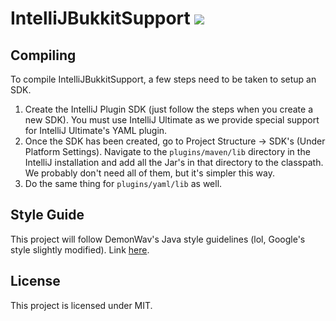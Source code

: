IntelliJBukkitSupport <a href="https://tc.demonwav.com/viewType.html?buildTypeId=IntelliJBukkitSupport_Build&guest=1"><img src="https://tc.demonwav.com/app/rest/builds/buildType(id:IntelliJBukkitSupport_Build)/statusIcon"/></a>
=====================

Compiling
---------

To compile IntelliJBukkitSupport, a few steps need to be taken to setup an SDK.

1. Create the IntelliJ Plugin SDK (just follow the steps when you create a new SDK). You must use IntelliJ Ultimate as
we provide special support for IntelliJ Ultimate's YAML plugin.
2. Once the SDK has been created, go to Project Structure -> SDK's (Under Platform Settings). Navigate to the
`plugins/maven/lib` directory in the IntelliJ installation and add all the Jar's in that directory to the classpath.
We probably don't need all of them, but it's simpler this way.
3. Do the same thing for `plugins/yaml/lib` as well.

Style Guide
-----------

This project will follow DemonWav's Java style guidelines (lol, Google's style slightly modified). Link
[here](http://www.demonwav.com/style).

License
-------

This project is licensed under MIT.
